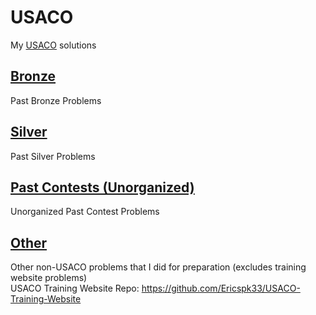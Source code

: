 # USACO
My [USACO](http://usaco.org) solutions
## [Bronze](Bronze)
Past Bronze Problems 

## [Silver](Silver)
Past Silver Problems

## [Past Contests (Unorganized)](Past%20Contests%20(Unorganized))
Unorganized Past Contest Problems 

## [Other](Other)
Other non-USACO problems that I did for preparation (excludes training website problems)  
USACO Training Website Repo: https://github.com/Ericspk33/USACO-Training-Website
